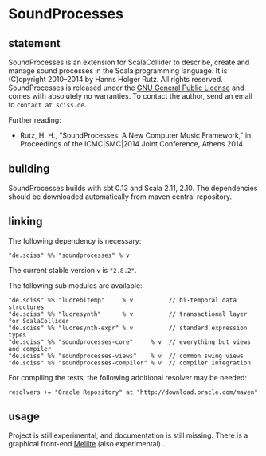 # SoundProcesses

## statement

SoundProcesses is an extension for ScalaCollider to describe, create and manage sound processes in the Scala programming language. It is (C)opyright 2010&ndash;2014 by Hanns Holger Rutz. All rights reserved. SoundProcesses is released under the [GNU General Public License](http://github.com/Sciss/SoundProcesses/blob/master/licenses/SoundProcesses-License.txt) and comes with absolutely no warranties. To contact the author, send an email to `contact at sciss.de`.

Further reading:

 - Rutz, H. H., "SoundProcesses: A New Computer Music Framework," in Proceedings of the ICMC|SMC|2014 Joint Conference, Athens 2014.

## building

SoundProcesses builds with sbt 0.13 and Scala 2.11, 2.10. The dependencies should be downloaded automatically from maven central repository.

## linking

The following dependency is necessary:

    "de.sciss" %% "soundprocesses" % v

The current stable version `v` is `"2.8.2"`.

The following sub modules are available:

    "de.sciss" %% "lucrebitemp"     % v          // bi-temporal data structures
    "de.sciss" %% "lucresynth"      % v          // transactional layer for ScalaCollider
    "de.sciss" %% "lucresynth-expr" % v          // standard expression types
    "de.sciss" %% "soundprocesses-core"     % v  // everything but views and compiler
    "de.sciss" %% "soundprocesses-views"    % v  // common swing views
    "de.sciss" %% "soundprocesses-compiler" % v  // compiler integration

For compiling the tests, the following additional resolver may be needed:

    resolvers += "Oracle Repository" at "http://download.oracle.com/maven"

## usage

Project is still experimental, and documentation is still missing. There is a graphical front-end [Mellite](https://github.com/Sciss/Mellite) (also experimental)...
